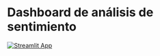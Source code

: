 # Dashboard de análisis de sentimiento


[![Streamlit App](https://static.streamlit.io/badges/streamlit_badge_black_white.svg)](https://lay94-sentimentanalysis-dashboard-streamlit-app-5ffkbj.streamlit.app)
